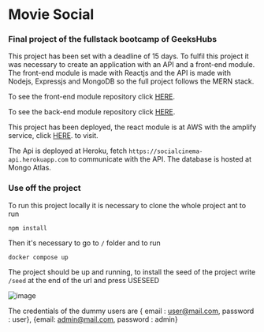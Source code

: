 

# Movie Social

### Final project of the fullstack bootcamp of GeeksHubs
This project has been set with a deadline of 15 days. To fulfil this project it was necessary to create an application with an API and a front-end module. The front-end module is made with Reactjs and the API is made with Nodejs, Expressjs and MongoDB so the full project follows the MERN stack.

To see the front-end module repository click [HERE](https://github.com/G4BR1EL0/MovieSocial/tree/main/react-module).

To see the back-end module repository click [HERE](https://github.com/G4BR1EL0/MovieSocial/tree/main/api).

This project has been deployed, the react module is at AWS with the amplify service, click [HERE](https://main.d2sbnupanjk8no.amplifyapp.com). to visit.

The Api is deployed at Heroku, fetch `https://socialcinema-api.herokuapp.com` to communicate with the API. The database is hosted at Mongo Atlas.

### Use off the project
To run this project locally it is necessary to clone the whole project ant to run

`npm install`

Then it's necessary to go to `/` folder and to run

`docker compose up`

The project should be up and running, to install the seed of the project write `/seed` at the end of the url and press USESEED

![image](https://user-images.githubusercontent.com/75450403/122040263-e21ac500-cdd7-11eb-953a-d4678f71a2f7.png)

The credentials of the dummy users are { email : user@mail.com, password : user}, {email: admin@mail.com, password : admin}

      

